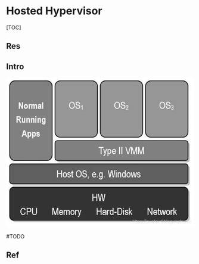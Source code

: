 # Hosted Hypervisor

[TOC]



## Res


## Intro
![](../../../../../../Assets/Pics/Pasted%20image%2020230308103806.png)

#TODO 

## Ref

